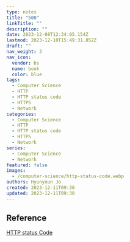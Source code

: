 ```yaml
---
type: notes
title: "500"
linkTitle: ""
description: ""
date: 2023-12-08T12:34:05.154Z
lastmod: 2023-12-10T15:49:31.852Z
draft: ""
nav_weight: 3
nav_icon:
  vendor: bs
  name: book
  color: blue
tags:
  - Computer Science
  - HTTP
  - HTTP status code
  - HTTPS
  - Network
categories:
  - Computer Science
  - HTTP
  - HTTP status code
  - HTTPS
  - Network
series:
  - Computer Science
  - Network
featured: false
images:
  - /computer-science/http-status-code.webp
authors: Hyunyoun Jo
created: 2023-12-11T09:30
updated: 2023-12-11T09:30
---
```


## Reference

[HTTP status Code](https://developer.mozilla.org/ko/docs/Web/HTTP/Status)
